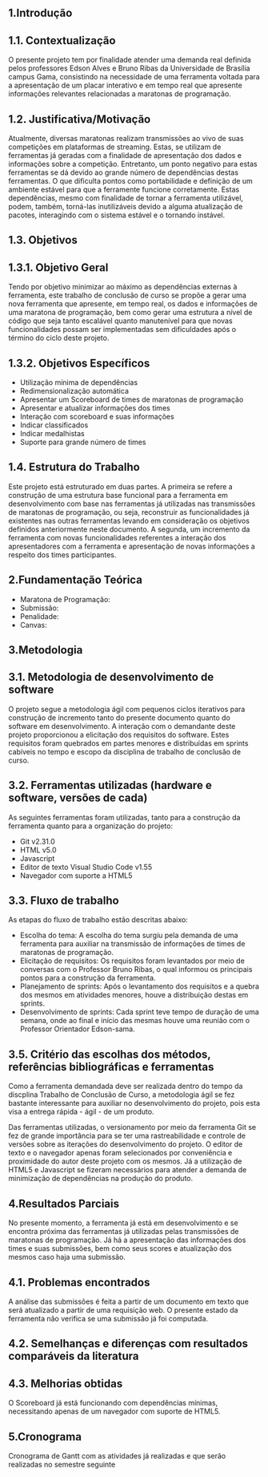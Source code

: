 ## 1.Introdução

## 1.1. Contextualização

O presente projeto tem por finalidade atender uma demanda real definida pelos professores Edson Alves e Bruno Ribas da Universidade de Brasília campus Gama, consistindo na necessidade de uma ferramenta voltada para a apresentação de um placar interativo e em tempo real que apresente informações relevantes relacionadas a maratonas de programação.

## 1.2. Justificativa/Motivação

Atualmente, diversas maratonas realizam transmissões ao vivo de suas competições em plataformas de streaming. Estas, se utilizam de ferramentas já geradas com a finalidade de apresentação dos dados e informações sobre a competição. Entretanto, um ponto negativo para estas ferramentas se dá devido ao grande número de dependências destas ferramentas. O que dificulta pontos como portabilidade e definição de um ambiente estável para que a ferramente funcione corretamente. Estas dependências, mesmo com finalidade de tornar a ferramenta utilizável, podem, também, torná-las inutilizáveis devido a alguma atualização de pacotes, interagindo com o sistema estável e o tornando instável.

## 1.3. Objetivos

## 1.3.1. Objetivo Geral

Tendo por objetivo minimizar ao máximo as dependências externas à ferramenta, este trabalho de conclusão de curso se propõe a gerar uma nova ferramenta que apresente, em tempo real, os dados e informações de uma maratona de programação, bem como gerar uma estrutura a nível de código que seja tanto escalável quanto manutenível para que novas funcionalidades possam ser implementadas sem dificuldades após o término do ciclo deste projeto.

## 1.3.2. Objetivos Específicos

* Utilização mínima de dependências
* Redimensionalização automática
* Apresentar um Scoreboard de times de maratonas de programação
* Apresentar e atualizar informações dos times
* Interação com scoreboard e suas informações
* Indicar classificados
* Indicar medalhistas
* Suporte para grande número de times

## 1.4. Estrutura do Trabalho

Este projeto está estruturado em duas partes. A primeira se refere a construção de uma estrutura base funcional para a ferramenta em desenvolvimento com base nas ferramentas já utilizadas nas transmissões de maratonas de programação, ou seja, reconstruir as funcionalidades já existentes nas outras ferramentas levando em consideração os objetivos definidos anteriormente neste documento. A segunda, um incremento da ferramenta com novas funcionalidades referentes a interação dos apresentadores com a ferramenta e apresentação de novas informações a respeito dos times participantes.

## 2.Fundamentação Teórica

<!-- Exposição dos conceitos necessários para o entendimento do trabalho -->
* Maratona de Programação:
* Submissão:
* Penalidade:
* Canvas:

## 3.Metodologia

## 3.1. Metodologia de desenvolvimento de software

<!-- Citar Metodologia Ágil e scrum -->
O projeto segue a metodologia ágil com pequenos ciclos iterativos para construção de incremento tanto do presente documento quanto do software em desenvolvimento. A interação com o demandante deste projeto proporcionou a elicitação dos requisitos do software. Estes requisitos foram quebrados em partes menores e distribuídas em sprints cabíveis no tempo e escopo da disciplina de trabalho de conclusão de curso.

## 3.2. Ferramentas utilizadas (hardware e software, versões de cada)

As seguintes ferramentas foram utilizadas, tanto para a construção da ferramenta quanto para a organização do projeto:

* Git v2.31.0
* HTML v5.0
* Javascript 
* Editor de texto Visual Studio Code v1.55
* Navegador com suporte a HTML5

## 3.3. Fluxo de trabalho

<!-- Apresentar fluxograma -->

As etapas do fluxo de trabalho estão descritas abaixo:

* Escolha do tema: A escolha do tema surgiu pela demanda de uma ferramenta para auxiliar na transmissão de informações de times de maratonas de programação.
* Elicitação de requisitos: Os requisitos foram levantados por meio de conversas com o Professor Bruno Ribas, o qual informou os principais pontos para a construção da ferramenta.
* Planejamento de sprints: Após o levantamento dos requisitos e a quebra dos mesmos em atividades menores, houve a distribuição destas em sprints.
* Desenvolvimento de sprints: Cada sprint teve tempo de duração de uma semana, onde ao final e início das mesmas houve uma reunião com o Professor Orientador Edson-sama.

<!-- ## 3.4. Etapas do trabalho -->


## 3.5. Critério das escolhas dos métodos, referências bibliográficas e ferramentas

Como a ferramenta demandada deve ser realizada dentro do tempo da discplina Trabalho de Conclusão de Curso, a metodologia ágil se fez bastante interessante para auxiliar no desenvolvimento do projeto, pois esta visa a entrega rápida - ágil - de um produto.

Das ferramentas utilizadas, o versionamento por meio da ferramenta Git se fez de grande importância para se ter uma rastreabilidade e controle de versões sobre as iterações do desenvolvimento do projeto. O editor de texto e o navegador apenas foram selecionados por conveniência e proximidade do autor deste projeto com os mesmos. Já a utilização de HTML5 e Javascript se fizeram necessários para atender a demanda de minimização de dependências na produção do produto.

## 4.Resultados Parciais

<!-- Apresenta os resultados obtidos até o momento e discorrer criticamente sobre eles. Devem ser levados em consideração -->
No presente momento, a ferramenta já está em desenvolvimento e se encontra próxima das ferramentas já utilizadas pelas transmissões de maratonas de programação. Já há a apresentação das informações dos times e suas submissões, bem como seus scores e atualização dos mesmos caso haja uma submissão.

## 4.1. Problemas encontrados

A análise das submissões é feita a partir de um documento em texto que será atualizado a partir de uma requisição web. O presente estado da ferramenta não verifica se uma submissão já foi computada.

## 4.2. Semelhanças e diferenças com resultados comparáveis da literatura


## 4.3. Melhorias obtidas

O Scoreboard já está funcionando com dependências mínimas, necessitando apenas de um navegador com suporte de HTML5.

## 5.Cronograma

Cronograma de Gantt com as atividades já realizadas e que serão realizadas no semestre seguinte
